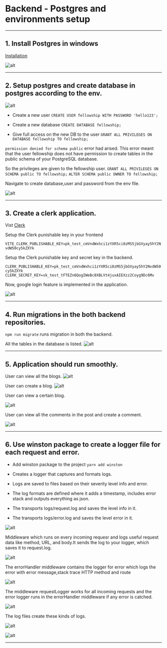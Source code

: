 # Backend - Postgres and environments setup

---

## 1. Install Postgres in windows

[Installation](https://www.postgresql.org/download/windows/)

![alt](/materials/Task2/Step1.png)

---

## 2. Setup postgres and create database in postgres according to the env.

![alt](/materials/Task2/Step2.png)

- Create a new user
  `CREATE USER fellowship WITH PASSWORD 'hello123';`
- Create a new database
  `CREATE DATABASE fellowship;`

- Give full access on the new DB to the user
  `GRANT ALL PRIVILEGES ON DATABASE fellowship TO fellowship;`

`permission denied for schema public` error had arised.
This error meant that the user fellowship does not have permission to create tables in the public schema of your PostgreSQL database.

So the privileges are given to the fellowship user.
`GRANT ALL PRIVILEGES ON SCHEMA public TO fellowship;`
`ALTER SCHEMA public OWNER TO fellowship;`

Navigate to create database,user and password from the env file.

![alt](/materials/Task2/Step3.png)

---

## 3. Create a clerk application.

Vist [Clerk](https://clerk.com/docs/quickstarts/react)

Setup the Clerk punishable key in your frontend

`VITE_CLERK_PUBLISHABLE_KEY=pk_test_cmVndWxhci1zYXR5ci0zMS5jbGVyay5hY2NvdW50cy5kZXYk`

Setup the Clerk punishable key and secret key in the backend.

`CLERK_PUBLISHABLE_KEY=pk_test_cmVndWxhci1zYXR5ci0zMS5jbGVyay5hY2NvdW50cy5kZXYk`
`CLERK_SECRET_KEY=sk_test_tFTEZn6QogIWeBc8XBLVt4juxAIEXzz2Coyg9Dc6Mv`

Now, google login feature is implemented in the application.

![alt](/materials/Task2/Step5.png)

---

## 4. Run migrations in the both backend repositories.

`npm run migrate` runs migration in both the backend.

All the tables in the database is listed.
![alt](/materials/Task2/Step4.png)

---

## 5. Application should run smoothly.

User can view all the blogs.
![alt](/materials/Task2/Step7.png)

User can create a blog.
![alt](/materials/Task2/Step6.png)

User can view a certain blog.

![alt](/materials/Task2/Step8.png)

User can view all the comments in the post and create a comment.

![alt](/materials/Task2/Step9.png)

---

## 6. Use winston package to create a logger file for each request and error.

- Add winston package to the project `yarn add winston`

- Creates a logger that captures and formats logs.

- Logs are saved to files based on their severity level info and error.

- The log formats are defined where it adds a timestamp, includes error stack and outputs everything as json.

- The transports logs/request.log and saves the level info in it.

- The transports logs/error.log and saves the level error in it.

![alt](/materials/Task2/Step10.png)

Middleware which runs on every incoming requesr and logs useful request data like method, URL, and body.It sends the log to your logger, which saves it to request.log.

![alt](/materials/Task2/Step11.png)

The errorHandler middleware contains the logger for error which logs the error with error message,stack trace HTTP method and route

![alt](/materials/Task2/Step12.png)

The middleware requestLogger works for all incoming requests and the error logger runs in the errorHandler middleware if any error is catched.

![alt](/materials/Task2/Step13.png)

The log files create these kinds of logs.

![alt](/materials/Task2/Step15.png)

![alt](/materials/Task2/Step14.png)

---
